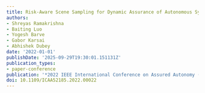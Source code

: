 ```yaml
---
title: Risk-Aware Scene Sampling for Dynamic Assurance of Autonomous Systems
authors:
- Shreyas Ramakrishna
- Baiting Luo
- Yogesh Barve
- Gabor Karsai
- Abhishek Dubey
date: '2022-01-01'
publishDate: '2025-09-29T19:30:01.151131Z'
publication_types:
- paper-conference
publication: '*2022 IEEE International Conference on Assured Autonomy (ICAA)*'
doi: 10.1109/ICAA52185.2022.00022
---
```

